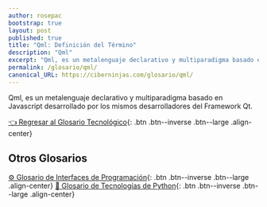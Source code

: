 ```yaml
---
author: rosepac
bootstrap: true
layout: post
published: true
title: "Qml: Definición del Término"
description: "Qml"
excerpt: "Qml, es un metalenguaje declarativo y multiparadigma basado en Javascript desarrollado por los mismos desarrolladores del Framework Qml."
permalink: /glosario/qml/
canonical_URL: https://ciberninjas.com/glosario/qml/
---
```


Qml, es un metalenguaje declarativo y multiparadigma basado en Javascript desarrollado por los mismos desarrolladores del Framework Qt.

[👈 Regresar al Glosario Tecnológico](/glosario/){: .btn .btn--inverse .btn--large .align-center}

## Otros Glosarios

[⚙ Glosario de Interfaces de Programación](/glosario/completo-interfaces-programacion/){: .btn .btn--inverse .btn--large .align-center}
[🐍 Glosario de Tecnologías de Python](/glosario/completo-tecnologias-python/){: .btn .btn--inverse .btn--large .align-center}